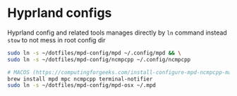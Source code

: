 # Hyprland configs

Hyprland config and related tools manages directly by `ln` command
instead `stow` to not mess in root config dir

```bash
sudo ln -s ~/dotfiles/mpd-config/mpd ~/.config/mpd && \
sudo ln -s ~/dotfiles/mpd-config/ncmpcpp ~/.config/ncmpcpp

# MACOS (https://computingforgeeks.com/install-configure-mpd-ncmpcpp-macos/)
brew install mpd mpc ncmpcpp terminal-notifier
sudo ln -s ~/dotfiles/mpd-config/mpd-osx ~/.mpd

```
